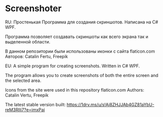 # Screenshoter
RU:
Простенькая Программа для создания скриншотов.
Написана на C# WPF.

Программа позволяет создавать скриншоты как всего экрана так и выделенной области.

В данном репозитории были использованы иконки с сайта flaticon.com
Авторов: Catalin Fertu, Freepik

EU:
A simple program for creating screenshots.
Written in C# WPF.

The program allows you to create screenshots of both the entire screen and the selected area.

Icons from the site were used in this repository flaticon.com
Authors: Catalin Vertu, Freepik

The latest stable version built: https://1drv.ms/u/s!Ai8ZHJJAb4GZ81aYbU-reM3RlIi7?e=imxPai
